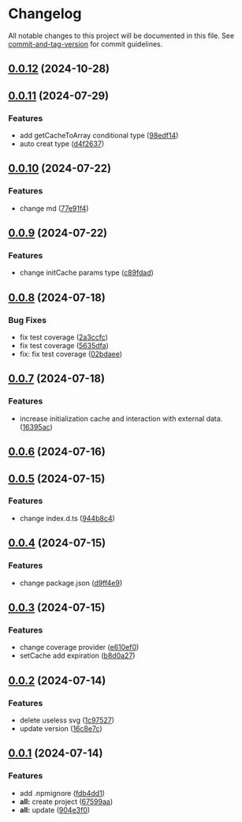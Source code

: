 # Changelog

All notable changes to this project will be documented in this file. See [commit-and-tag-version](https://github.com/absolute-version/commit-and-tag-version) for commit guidelines.

## [0.0.12](https://github.com/fxss5201/f-cache-memory/compare/v0.0.11...v0.0.12) (2024-10-28)

## [0.0.11](https://github.com/fxss5201/f-cache-memory/compare/v0.0.10...v0.0.11) (2024-07-29)


### Features

* add getCacheToArray conditional type ([98edf14](https://github.com/fxss5201/f-cache-memory/commit/98edf143b2047717c14be600d54b825bf6deca8a))
* auto creat type ([d4f2637](https://github.com/fxss5201/f-cache-memory/commit/d4f2637fc9182bb5453d216a043c68c6cf06ca6d))

## [0.0.10](https://github.com/fxss5201/f-cache-memory/compare/v0.0.9...v0.0.10) (2024-07-22)


### Features

* change md ([77e91f4](https://github.com/fxss5201/f-cache-memory/commit/77e91f4cdb1be1148ba5348bd6519659b3d039a9))

## [0.0.9](https://github.com/fxss5201/f-cache-memory/compare/v0.0.8...v0.0.9) (2024-07-22)


### Features

* change initCache params type ([c89fdad](https://github.com/fxss5201/f-cache-memory/commit/c89fdade336b3551bc90999fb8c96d65efc3506c))

## [0.0.8](https://github.com/fxss5201/f-cache-memory/compare/v0.0.7...v0.0.8) (2024-07-18)


### Bug Fixes

* fix test coverage ([2a3ccfc](https://github.com/fxss5201/f-cache-memory/commit/2a3ccfcc73b3a843b4ee8cfb6c2230fb3e18bdb6))
* fix test coverage ([5635dfa](https://github.com/fxss5201/f-cache-memory/commit/5635dfa1d0bbcee9da88af5d18d9b6fd6c7d54d0))
* fix: fix test coverage ([02bdaee](https://github.com/fxss5201/f-cache-memory/commit/02bdaeeb8a5257ffe1287807ede95eff7e6e808e))

## [0.0.7](https://github.com/fxss5201/f-cache-memory/compare/v0.0.6...v0.0.7) (2024-07-18)


### Features

* increase initialization cache and interaction with external data. ([16395ac](https://github.com/fxss5201/f-cache-memory/commit/16395aca72ba0b1639d806c5d5d6b332caed5948))

## [0.0.6](https://github.com/fxss5201/f-cache-memory/compare/v0.0.5...v0.0.6) (2024-07-16)

## [0.0.5](https://github.com/fxss5201/f-cache-memory/compare/v0.0.4...v0.0.5) (2024-07-15)


### Features

* change index.d.ts ([944b8c4](https://github.com/fxss5201/f-cache-memory/commit/944b8c429044a4f45761eb2ceeb8bd101924372e))

## [0.0.4](https://github.com/fxss5201/f-cache-memory/compare/v0.0.3...v0.0.4) (2024-07-15)


### Features

* change package.json ([d9ff4e9](https://github.com/fxss5201/f-cache-memory/commit/d9ff4e9c6e0053e6d3688e907d491abb374a9285))

## [0.0.3](https://github.com/fxss5201/f-cache-memory/compare/v0.0.2...v0.0.3) (2024-07-15)


### Features

* change coverage provider ([e610ef0](https://github.com/fxss5201/f-cache-memory/commit/e610ef07cc797af2b048fd9f3f27354e5211562f))
* setCache add expiration ([b8d0a27](https://github.com/fxss5201/f-cache-memory/commit/b8d0a27eab5c87916cd92a18a814a23b42e55b16))

## [0.0.2](https://github.com/fxss5201/f-cache-memory/compare/v0.0.1...v0.0.2) (2024-07-14)


### Features

* delete useless svg ([1c97527](https://github.com/fxss5201/f-cache-memory/commit/1c97527fa3dfa3dc517fd7c05d55d07d2da5ef9f))
* update version ([16c8e7c](https://github.com/fxss5201/f-cache-memory/commit/16c8e7ceaaa535dcf30a1bb6270b9e347e7ac555))

## [0.0.1](https://github.com/fxss5201/f-cache-memory/compare/67599aaf760ab1d630ecd161bc325ab4c8d1c4a0...v0.0.1) (2024-07-14)


### Features

* add .npmignore ([fdb4dd1](https://github.com/fxss5201/f-cache-memory/commit/fdb4dd1a4083e1468659ea36c4883cd78e16bbc8))
* **all:** create project ([67599aa](https://github.com/fxss5201/f-cache-memory/commit/67599aaf760ab1d630ecd161bc325ab4c8d1c4a0))
* **all:** update ([904e3f0](https://github.com/fxss5201/f-cache-memory/commit/904e3f0f9f173b9702a3ad5762644c06064a6642))
